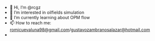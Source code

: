 - 👋 Hi, I’m @rcgz
- 👀 I’m interested in oilfields simulation
- 🌱 I’m currently learning about OPM flow
- 📫 How to reach me: romicuevaluna98@gmail.com/gustavozambranosalazar@hotmail.com
-

<!---
rcgz/rcgz is a ✨ special ✨ repository because its `README.md` (this file) appears on your GitHub profile.
You can click the Preview link to take a look at your changes.
--->
